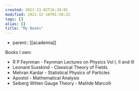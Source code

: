 ```yaml
---
created: 2021-11-02T16:34:01
modified: 2021-12-18T01:50:22
tags: []
alias: []
title: "My Books"
---
```


- parent:: [[academia]]

Books I own:

- R P Feynman - Feynman Lectures on Physics Vol I, II and III
- Leonard Susskind - Classical Theory of Fields
- Mehran Kardar - Statistical Physics of Particles
- Apostol - Mathematical Analysis
- Seiberg Witten Gauge Theory - Matilde Marcolli